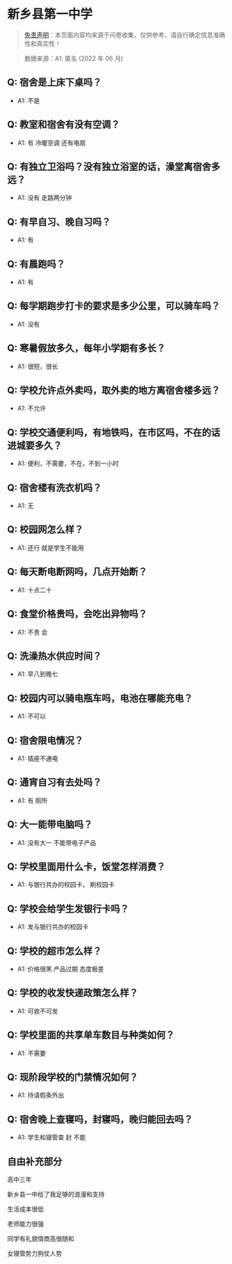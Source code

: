# 新乡县第一中学

> [免责声明](https://colleges.chat/#_3)：本页面内容均来源于问卷收集，仅供参考，请自行确定信息准确性和真实性！

> 数据来源：A1: 匿名 (2022 年 06 月)

## Q: 宿舍是上床下桌吗？

- A1: 不是

## Q: 教室和宿舍有没有空调？

- A1: 有 冷暖空调 还有电扇

## Q: 有独立卫浴吗？没有独立浴室的话，澡堂离宿舍多远？

- A1: 没有 走路两分钟

## Q: 有早自习、晚自习吗？

- A1: 有

## Q: 有晨跑吗？

- A1: 有

## Q: 每学期跑步打卡的要求是多少公里，可以骑车吗？

- A1: 没有

## Q: 寒暑假放多久，每年小学期有多长？

- A1: 很短，很长

## Q: 学校允许点外卖吗，取外卖的地方离宿舍楼多远？

- A1: 不允许

## Q: 学校交通便利吗，有地铁吗，在市区吗，不在的话进城要多久？

- A1: 便利，不需要，不在，不到一小时

## Q: 宿舍楼有洗衣机吗？

- A1: 无

## Q: 校园网怎么样？

- A1: 还行 就是学生不能用

## Q: 每天断电断网吗，几点开始断？

- A1: 十点二十

## Q: 食堂价格贵吗，会吃出异物吗？

- A1: 不贵 会

## Q: 洗澡热水供应时间？

- A1: 早八到晚七

## Q: 校园内可以骑电瓶车吗，电池在哪能充电？

- A1: 不可以

## Q: 宿舍限电情况？

- A1: 插座不通电

## Q: 通宵自习有去处吗？

- A1: 有 厕所

## Q: 大一能带电脑吗？

- A1: 没有大一 不能带电子产品

## Q: 学校里面用什么卡，饭堂怎样消费？

- A1: 与银行共办的校园卡， 刷校园卡

## Q: 学校会给学生发银行卡吗？

- A1: 发与银行共办的校园卡

## Q: 学校的超市怎么样？

- A1: 价格很黑 产品过期 态度极差

## Q: 学校的收发快递政策怎么样？

- A1: 可收不可发

## Q: 学校里面的共享单车数目与种类如何？

- A1: 不需要

## Q: 现阶段学校的门禁情况如何？

- A1: 持请假条外出

## Q: 宿舍晚上查寝吗，封寝吗，晚归能回去吗？

- A1: 学生和寝管查 封 不能

## 自由补充部分

高中三年 

新乡县一中给了我足够的浪漫和支持

生活成本很低

老师能力很强

同学有礼貌情商高很随和

女寝管势力狗仗人势